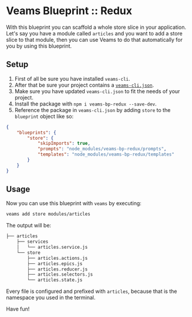 # Veams Blueprint :: Redux

With this blueprint you can scaffold a whole store slice in your application.
Let's say you have a module called `articles` and you want to add a store slice to that module,
then you can use Veams to do that automatically for you by using this blueprint.


## Setup

1. First of all be sure you have installed `veams-cli`.
1. After that be sure your project contains a [`veams-cli.json`](https://github.com/Sebastian-Fitzner/generator-veams/blob/dev/generators/app/templates/veams-cli.json).
1. Make sure you have updated `veams-cli.json` to fit the needs of your project.
1. Install the package with `npm i veams-bp-redux --save-dev`.
1. Reference the package in `veams-cli.json` by adding `store` to the `blueprint` object like so:

``` json
{
    "blueprints": {
        "store": {
            "skipImports": true,
            "prompts": "node_modules/veams-bp-redux/prompts",
            "templates": "node_modules/veams-bp-redux/templates"
        }
    }
}
```

## Usage

Now you can use this blueprint with `veams` by executing:

``` bash
veams add store modules/articles
```

 The output will be:

``` bash
├── articles
    ├── services
    │   └── articles.service.js
    └── store
        ├── articles.actions.js
        ├── articles.epics.js
        ├── articles.reducer.js
        ├── articles.selectors.js
        └── articles.state.js

```

Every file is configured and prefixed with `articles`, because that is the namespace you used in the terminal.

Have fun!